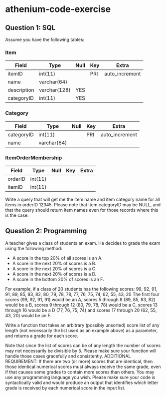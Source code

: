 # athenium-code-exercise

Question 1: SQL
----------------
Assume you have the following tables:

### Item
| Field | Type | Null | Key | Extra | 
|-------|------|------|-----|-------|
| itemID | int(11) | | PRI | auto_increment |
| name | varchar(64) | | | |
| description | varchar(128) | YES | | |
| categoryID | int(11) | YES | | |


### Category

| Field | Type | Null | Key | Extra |
|-------|------|------|-----|-------|
| categoryID | int(11) | | PRI | auto_increment |
| name | varchar(64) | | | |


### ItemOrderMembership

| Field | Type | Null | Key | Extra |
|-------|------|------|-----|-------|
| orderID | int(11) | | | |
| itemID | int(11) | | | |


Write a query that will get me the item name and item category name for
all items in orderID 12345. Please note that Item.categoryID may be NULL,
and that the query should return item names even for those records where
this is the case.

Question 2: Programming
-----------------------
A teacher gives a class of students an exam. He decides to grade the
exam using the following method:
* A score in the top 20% of all scores is an A.
* A score in the next 20% of scores is a B.
* A score in the next 20% of scores is a C.
* A score in the next 20% of scores is a D.
* A score in the bottom 20% of scores is an F.

For example, if a class of 20 students has the following scores:
99, 92, 91, 91, 89, 85, 83, 82, 80, 79, 78, 78, 77, 76, 75, 74, 62, 55, 43, 20
The first four scores (99, 92, 91, 91) would be an A, scores 5 through 8 (89,
85, 83, 82) would be a B, scores 9 through 12 (80, 79, 78, 78) would be a C,
scores 13 through 16 would be a D (77, 76, 75, 74) and scores 17 through 20
(62, 55, 43, 20) would be an F.

Write a function that takes an arbitrary (possibly unsorted) score list of any
length (not necessarily the list used as an example above) as a parameter, and
returns a grade for each score.

Note that since the list of scores can be of any length the number of scores
may not necessarily be divisible by 5. Please make sure your function will
handle those cases gracefully and consistently.
ADDITIONAL REQUIREMENT: If there are two (or more) scores that are identical,
then those identical numerical scores must always receive the same grade, even
if that causes some grades to contain more scores than others.
You may use any programming language you wish. Please make sure your code is
syntactically valid and would produce an output that identifies which letter
grade is received by each numerical score in the input list.

